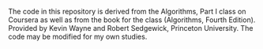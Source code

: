 The code in this repository is derived from the Algorithms, Part I class on Coursera as well as from the book for the class (Algorithms, Fourth Edition). Provided by Kevin Wayne and Robert Sedgewick, Princeton University. The code may be modified for my own studies.
